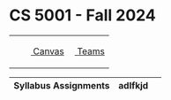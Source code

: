 # CS 5001 - Fall 2024

<table width="100%" border="0">
	<tr>
		<td>
		</td>
		<td>
		<p align="right">
		<a href="https://northeastern.instructure.com/courses/192359"><img height="15" src="https://encrypted-tbn0.gstatic.com/images?q=tbn:ANd9GcS01M7s52LIEYfk7SBpDgMLW-EcwM1JzO3N1A&s"/> Canvas</a>  <a href="https://teams.microsoft.com/l/team/19%3A9nlYBJIFq3KpzcLYnx-qEezgyGMYCAnvlTI-eppIXh81%40thread.tacv2/conversations?groupId=28ae1c9a-c508-4f79-9854-ec6d06de5211&tenantId=a8eec281-aaa3-4dae-ac9b-9a398b9215e7"><img height="15" src="https://cdn-dynmedia-1.microsoft.com/is/content/microsoftcorp/Icon-Teams-28x281?resMode=sharp2&op_usm=1.5,0.65,15,0&qlt=85"/> Teams</a>
		</td>
		</p>
	</tr>
</table>


| Syllabus Assignments  | adlfkjd |  |
| :------------ | ------------- | ------------: |

<!--
 | abc

<div>
	
</div>

<div dir="rtl"> 
	</div>



 

-->


